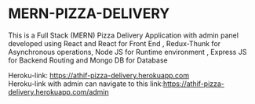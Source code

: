 # MERN-PIZZA-DELIVERY
This is a Full Stack (MERN) Pizza Delivery Application with admin panel developed using React and React for Front End , Redux-Thunk for Asynchronous operations,
Node JS for Runtime environment , Express JS for Backend Routing and Mongo DB for Database


Heroku-link: https://athif-pizza-delivery.herokuapp.com <br>
Heroku-link with admin can navigate to this link:https://athif-pizza-delivery.herokuapp.com/admin
